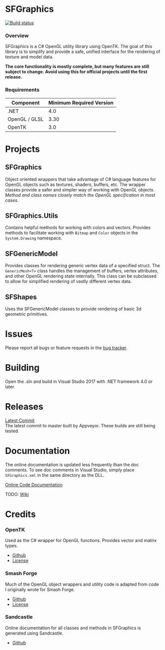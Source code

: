 # SFGraphics
[![Build status](https://ci.appveyor.com/api/projects/status/2u86186wtxiq77jw/branch/master?svg=true)](https://ci.appveyor.com/project/ScanMountGoat/sfgraphics/branch/master)  

### Overview
SFGraphics is a C# OpenGL utility library using OpenTK. The goal of this library is to simplify and provide a safe, unified interface for the rendering of texture and model data.

**The core functionality is mostly complete, but many features are still subject to change. Avoid
using this for official projects until the first release.**

### Requirements
| Component | Minimum Required Version |
| ---     | ---------------------- |
| .NET | 4.0 |
| OpenGL / GLSL | 3.30 |
| OpenTK | 3.0 |

# Projects
## SFGraphics
Object oriented wrappers that take advantage of C# language features for OpenGL objects such as textures, shaders, buffers, etc. The wrapper classes provide a safer and simpler way of working with OpenGL objects. *Method and class names closely match the OpenGL specification in most cases.*

## SFGraphics.Utils
Contains helpful methods for working with colors and vectors. Provides methods to facilitate working with `Bitmap` and `Color` objects in the `System.Drawing` namespace.

## SFGenericModel
Provides classes for rendering generic vertex data of a specified struct. The `GenericMesh<T>` class handles the management of buffers, vertex attributes, and other OpenGL rendering state internally. This class can be subclassed to allow for simplified rendering of vastly different vertex data.

## SFShapes
Uses the SFGenericModel classes to provide rendering of basic 3d geometric primitives.

# Issues
Please report all bugs or feature requests in the [bug tracker](https://github.com/ScanMountGoat/SFGraphics/issues).

# Building
Open the .sln and build in Visual Studio 2017 with .NET framework 4.0 or later.

# Releases
[Latest Commit](https://github.com/ScanMountGoat/SFGraphics/releases)  
The latest commit to master built by Appveyor. These builds are still being tested.

# Documentation
The online documentation is updated less
frequently than the doc comments. To see doc comments in Visual Studio, simply place `SFGraphics.xml` in the same directory
as the DLL.

[Online Code Documentation](https://scanmountgoat.github.io/SFGraphics/)

TODO: [Wiki]()

# Credits
### OpenTK  
Used as the C# wrapper for OpenGL functions. Provides vector and matrix types.
* [Github](https://github.com/opentk/opentk)
* [License](https://github.com/opentk/opentk/blob/develop/License.txt)

### Smash Forge  
Much of the OpenGL object wrappers and utility code is adapted from code I originally wrote for Smash Forge.
* [Github](https://github.com/jam1garner/Smash-Forge)
* [License](https://github.com/jam1garner/Smash-Forge/blob/master/License.txt)

### Sandcastle
Online documentation for all classes and methods in SFGraphics is generated using Sandcastle.
* [Github](https://github.com/EWSoftware/SHFB)
